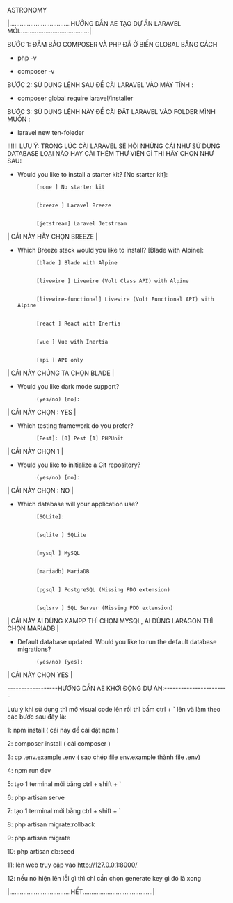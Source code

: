 ASTRONOMY


|...................................HƯỚNG DẪN AE TẠO DỰ ÁN LARAVEL MỚI........................................|


BƯỚC 1: ĐẢM BẢO COMPOSER VÀ PHP ĐÃ Ở BIẾN GLOBAL BẰNG CÁCH


- php -v


- composer -v


BƯỚC 2: SỬ DỤNG LỆNH SAU ĐỂ CÀI LARAVEL VÀO MÁY TÍNH :


- composer global require laravel/installer


BƯỚC 3: SỬ DỤNG LỆNH NÀY ĐỂ CÀI ĐẶT LARAVEL VÀO FOLDER MÌNH MUỐN :


- laravel new ten-foleder


 !!!!!! LƯU Ý: TRONG LÚC CÀI LARAVEL SẼ HỎI NHỮNG CÁI NHƯ SỬ DỤNG DATABASE LOẠI NÀO HAY CÀI THÊM THƯ VIỆN GÌ THÌ HÃY CHỌN NHƯ SAU:


- Would you like to install a starter kit? [No starter kit]:


            [none ] No starter kit


            [breeze ] Laravel Breeze


            [jetstream] Laravel Jetstream


|     CÁI NÀY HÃY CHỌN BREEZE     |


- Which Breeze stack would you like to install? [Blade with Alpine]:


            [blade ] Blade with Alpine


            [livewire ] Livewire (Volt Class API) with Alpine


            [livewire-functional] Livewire (Volt Functional API) with Alpine


            [react ] React with Inertia


            [vue ] Vue with Inertia


            [api ] API only


|     CÁI NÀY CHÚNG TA CHỌN BLADE     |


- Would you like dark mode support?


            (yes/no) [no]:


|     CÁI NÀY CHỌN : YES     |


- Which testing framework do you prefer?


            [Pest]: [0] Pest [1] PHPUnit


|     CÁI NÀY CHỌN 1     |


- Would you like to initialize a Git repository?


            (yes/no) [no]:


|     CÁI NÀY CHỌN : NO     |


- Which database will your application use?


            [SQLite]:


            [sqlite ] SQLite


            [mysql ] MySQL


            [mariadb] MariaDB


            [pgsql ] PostgreSQL (Missing PDO extension)


            [sqlsrv ] SQL Server (Missing PDO extension)


|     CÁI NÀY AI DÙNG XAMPP THÌ CHỌN MYSQL, AI DÙNG LARAGON THÌ CHỌN MARIADB     |


- Default database updated. Would you like to run the default database migrations?


            (yes/no) [yes]:


|     CÁI NÀY CHỌN YES     |


------------------HƯỚNG DẪN AE KHỞI ĐỘNG DỰ ÁN:-----------------------


Lưu ý khi sử dụng thì mở visual code lên rồi thì bấm ctrl + ` lên và làm theo các bước sau đây là:


1:  npm install ( cái này để cài đặt npm )


2:  composer install ( cài composer )


3:  cp .env.example .env ( sao chép file env.example thành file .env)


4:  npm run dev 


5:  tạo 1 terminal mới bằng ctrl + shift + `


6:  php artisan serve 


7:  tạo 1 terminal mới bằng ctrl + shift + `


8:  php artisan migrate:rollback 


9:  php artisan migrate 


10: php artisan db:seed


11: lên web truy cập vào http://127.0.0.1:8000/


12: nếu nó hiện lên lỗi gì thì chỉ cần chọn generate key gì đó là xong 


|...................................HẾT........................................|